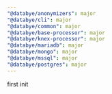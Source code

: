 ```yaml
---
"@databye/anonymizers": major
"@databye/cli": major
"@databye/common": major
"@databye/base-processor": major
"@databye/knex-processor": major
"@databye/mariadb": major
"@databye/mongo": major
"@databye/mssql": major
"@databye/postgres": major
---
```


first init
